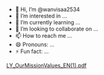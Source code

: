 - 👋 Hi, I’m @wanvisaa2534
- 👀 I’m interested in ...
- 🌱 I’m currently learning ...
- 💞️ I’m looking to collaborate on ...
- 📫 How to reach me ...
- 😄 Pronouns: ...
- ⚡ Fun fact: ...

<!---
wanvisaa2534/wanvisaa2534 is a ✨ special ✨ repository because its `README.md` (this file) appears on your GitHub profile.
You can click the Preview link to take a look at your changes.
--->
[LY_OurMissionValues_EN(1).pdf](https://github.com/user-attachments/files/19823556/LY_OurMissionValues_EN.1.pdf)
